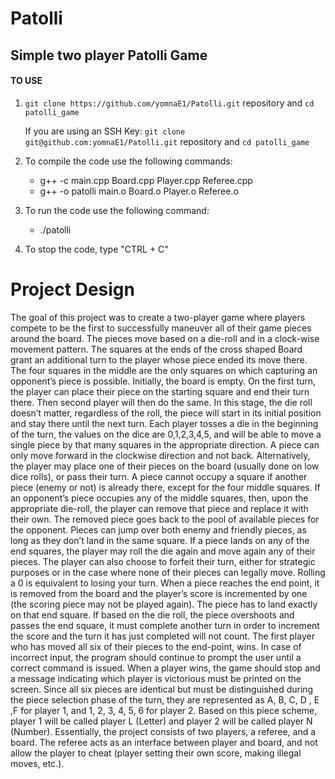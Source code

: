 # Patolli

## Simple two player Patolli Game
#### TO USE
1. `git clone https://github.com/yomnaE1/Patolli.git` repository and `cd patolli_game`

    If you are using an SSH Key: `git clone git@github.com:yomnaE1/Patolli.git` repository and `cd patolli_game`
3. To compile the code use the following commands:  
   - g++ -c main.cpp Board.cpp Player.cpp Referee.cpp
   - g++ -o patolli main.o Board.o Player.o Referee.o     
4. To run the code use the following command:
   - ./patolli
5. To stop the code, type "CTRL + C"
  
# Project Design

The goal of this project was to create a two-player game where players compete to be the first to successfully maneuver all of their game pieces around the board. The pieces move based on a die-roll and in a clock-wise movement pattern. The squares at the ends of the cross shaped Board grant an additional turn to the player whose piece ended its move there. The four squares in the middle are the only squares on which capturing an opponent’s
piece is possible. Initially, the board is empty. On the first turn, the player can place their piece on the starting square and end their turn there. Then second player will then do the same. In this stage, the die roll doesn’t matter, regardless of the roll, the piece will start in its initial position and stay there until the next turn. Each player tosses a die in the beginning of the turn, the values on the dice are 0,1,2,3,4,5, and will be able to move a single piece by that many squares in the appropriate direction. A piece can only move forward in the clockwise direction and not back. Alternatively, the player may place one of their pieces on the board (usually done on low dice rolls), or pass their turn. A piece cannot occupy a square if another piece (enemy or not) is already there, except for the four middle squares. If an opponent’s piece occupies any of the middle squares, then, upon the appropriate die-roll, the player can remove that piece and replace it with their own. The removed piece goes back to the pool of available pieces for the opponent. Pieces can jump over both enemy and friendly pieces, as long as they don’t land in the same square. If a piece lands on any of the end squares, the player may roll the die again and move again any of their pieces. The player can also choose to forfeit their turn, either for strategic purposes or in the case where none of their pieces can legally move. Rolling a 0 is equivalent to losing your turn. When a piece reaches the end point, it is removed from the board and the player’s score is incremented by one (the scoring piece may not be played again). The piece has to land exactly on that end square. If based on the die roll, the piece overshoots and passes the end square, it must complete another turn in order to increment the score and the turn it has just completed will not count. The first player who has moved all six of their pieces to the end-point, wins. In case of incorrect input, the program should continue to prompt the user until a correct command is issued. When a player wins, the game should stop and a message indicating which player is victorious must be printed on the screen. Since all six pieces are identical but must be distinguished during the piece selection phase of the turn, they are represented as A, B, C, D , E ,F for player 1, and 1, 2, 3, 4, 5, 6 for player 2. Based on this piece scheme, player 1 will be called player L (Letter) and player 2 will be called player N (Number). Essentially, the project consists of two players, a referee, and a board. The referee acts as an interface between player and board, and not allow the player to cheat (player setting their own score, making illegal moves, etc.). 
